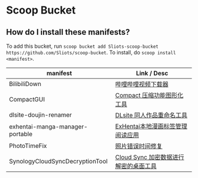 # Scoop Bucket

<!-- Uncomment the following line after replacing placeholders -->
<!-- [![Tests](https://github.com/Sliots/scoop-bucket/actions/workflows/ci.yml/badge.svg)](https://github.com/Sliots/scoop-bucket/actions/workflows/ci.yml) [![Excavator](https://github.com/Sliots/scoop-bucket/actions/workflows/excavator.yml/badge.svg)](https://github.com/Sliots/scoop-bucket/actions/workflows/excavator.yml) -->

How do I install these manifests?
---------------------------------

To add this bucket, run `scoop bucket add Sliots-scoop-bucket https://github.com/Sliots/scoop-bucket`. To install, do `scoop install <manifest>`.


| manifest | Link / Desc |
| --- | --- |
| BilibiliDown | [哔哩哔哩视频下载器](https://github.com/nICEnnnnnnnLee/BilibiliDown) |
| CompactGUI | [Compact 压缩功能图形化工具](https://github.com/IridiumIO/CompactGUI) |
| dlsite-doujin-renamer | [DLsite 同人作品重命名工具](https://github.com/yodhcn/dlsite-doujin-renamer) |
| exhentai-manga-manager-portable | [ExHentai本地漫画标签管理阅读应用](https://github.com/SchneeHertz/exhentai-manga-manager) |
| PhotoTimeFix | [照片错误时间修复](https://github.com/Cryolitia/PhotoTimeFix) |
| SynologyCloudSyncDecryptionTool | [Cloud Sync 加密数据进行解密的桌面工具](https://www.synology.cn/zh-cn/releaseNote/SynologyCloudSyncDecryptionTool) |
